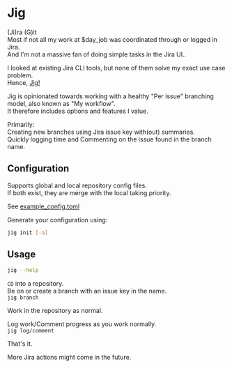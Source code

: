 # Jig

(Ji)ra (G)it<br>
Most if not all my work at $day_job was coordinated through or logged in Jira.<br>
And I'm not a massive fan of doing simple tasks in the Jira UI..

I looked at existing Jira CLI tools, but none of them solve my exact use case problem.<br>
Hence, [Jig!](https://www.youtube.com/watch?v=3JcmQONgXJM)

Jig is opinionated towards working with a healthy "Per issue" branching model, also known as "My workflow".<br>
It therefore includes options and features I value.

Primarily:<br>
Creating new branches using Jira issue key with(out) summaries.<br>
Quickly logging time and Commenting on the issue found in the branch name.

## Configuration

Supports global and local repository config files.<br>
If both exist, they are merge with the local taking priority.

See [example_config.toml](./example_config.toml)

Generate your configuration using:
```bash
jig init [-a]
```

## Usage

```bash
jig --help
```

`CD` into a repository.<br>
Be on or create a branch with an issue key in the name.<br>
`jig branch`

Work in the repository as normal.

Log work/Comment progress as you work normally.<br>
`jig log/comment`

That's it.

More Jira actions might come in the future.
